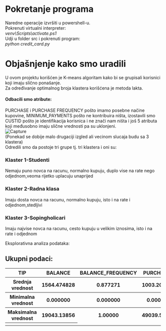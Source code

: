 # Pokretanje programa
Naredne operacije izvršiti u powershell-u.<br />
Pokrenuti virtualni interpreter:<br />
*venv\Scripts\activate.ps1*<br />
Udji u folder src i pokrenuti program:<br />
*python credit_card.py*<br/>
# Objašnjenje kako smo uradili
U ovom projektu korišćen je K-means algoritam kako bi se grupisali korisnici koji imaju slično ponašanje.<br />
Za određivanje optimalnog broja klastera korišćena je metoda lakta.<br />
#### Odbacili smo atribute:
PURCHASE i PURCHASE FREQUENCY pošto imamo posebne načine kupovine, MINIMUM_PAYMENTS pošto ne kontribuira ništa, izostavili smo CUSTID pošto je identifikacija korisnica i ne znači nam ništa i još 5 atributa koji međusobno imaju slične vrednosti pa su uklonjeni.<br />
![Capture](https://user-images.githubusercontent.com/51791214/90976098-917d6700-e53a-11ea-9a7e-1a11822e98dd.PNG)<br />
(Ponekad se dobije malo drugaciji izgled ali vecinom slucaja budu sa 3 klastera)<br/> 
Odredili smo da postoje tri grupe tj. tri klastera i oni su:<br />
### Klaster 1-Studenti
Nemaju puno novca na racunu, normalno kupuju, duplo vise na rate nego odjednom,veoma rijetko uplacuju unaprijed<br/>
### Klaster 2-Radna klasa
Imaju dosta novca na racunu, normalno kupuju, isto i na rate i odjednom,stedljivi<br/>
### Klaster 3-Sopingholicari
Imaju najvise novca na racunu, cesto kupuju u velikim iznosima, isto i na rate i odjednom<br/>

Eksplorativna analiza podataka:<br/>
## Ukupni podaci:
<table>
  <tr>
    <th>TIP</th>
    <th>BALANCE</th>
    <th>BALANCE_FREQUENCY</th>
    <th>PURCHASES</th>
    <th>ONEOFF_PURCHASES</th>
    <th>INSTALLMENTS_PURCHASES</th>
    <th>CASH_ADVANCE</th>
    <th>PURCHASES_FREQUENCY</th>
    <th>ONEOFF_PURCHASES_FREQUENCY</th>
    <th>PURCHASES_INSTALLMENTS_FREQUENCY</th>
    <th>CASH_ADVANCE_FREQUENCY</th>
    <th>CASH_ADVANCE_TRX</th>
    <th>PURCHASES_TRX</th>
    <th>CREDIT_LIMIT</th>
    <th>PAYMENTS</th>
    <th>MINIMUM_PAYMENTS</th>
    <th>PRC_FULL_PAYMENT</th>
    <th>TENURE</th>
  </tr>
  <tr>
    <th>Srednja vrednost</th>
    <th>1564.474828</th>
                    <th>  0.877271</th>
                <th>           1003.204834</th>
              <th>      592.437371</th>
           <th>   411.067645</th>
           <th>          978.871112</th>
          <th>          0.490351</th>
         <th>    0.202458</th>
     <th>  0.364437</th>
       <th>          0.135144</th>
        <th>              3.248827</th>
            <th>             14.709832</th>
                <th>        4494.282473</th>
                    <th>        1733.143852</th>
                     <th>844.906767</th>
                   <th>    0.153715</th>
    <th>         11.517318</th>
  </tr>
  <tr>
    <th>Minimalna vrednost</th>
<th>                          0.000000</th>
    <th>               0.000000</th>
        <th>                   0.000000</th>
            <th>       0.000000</th>
      <th>       0.000000</th>
          <th>            0.000000</th>
              <th>   0.000000</th>
   <th>       0.000000</th>
   <th> 0.000000</th>
       <th>        0.000000</th>
           <th>         0.000000</th>
               <th>        0.000000</th>
                   <th>     50.000000</th>
                       <th>     0.000000</th>
   <th>                0.019163</th>
       <th>             0.000000</th>
           <th>                  6.000000</th>
  </tr>
  <tr>
    <th>Maksimalna vrednost</th>
  <th>                      19043.13856
      <th>               1.00000
          <th>             49039.57000
              <th>    40761.25000
<th>            22500.00000
    <th>              47137.21176
        <th>            1.00000
            <th>  1.00000
 <th>   1.00000
     <th>           1.50000
         <th>            123.00000
             <th>         358.00000
                 <th>      30000.00000
                     <th>      50721.48336
        <th>           76406.20752
            <th>           1.00000
                <th>                12.00000
  </tr>
  
  
  <th></th>
  <th></th>
</table>
  
